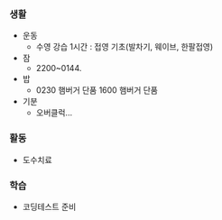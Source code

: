 ### 생활

- 운동
    - 수영 강습 1시간 : 접영 기초(발차기, 웨이브, 한팔접영)
- 잠
    - 2200~0144. 
- 밥
    - 0230 햄버거 단품 1600 햄버거 단품
- 기분
    - 오버클럭...

### 활동

- 도수치료

### 학습

- 코딩테스트 준비
